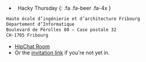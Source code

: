 
&nbsp;

* &nbsp; Hacky Thursday
{: .fa .fa-beer .fa-4x }

```txt
Haute école d’ingénierie et d’architecture Fribourg
Département d’Informatique
Boulevard de Pérolles 80 – Case postale 32
CH-1705 Fribourg
```

* [HipChat Room](https://daplab.hipchat.com/chat/room/2390200)
* Or the [invitation link](https://daplab.hipchat.com/invite/524027/a32288a838dbfebda031217374b2ea3b)
if you're not yet in.